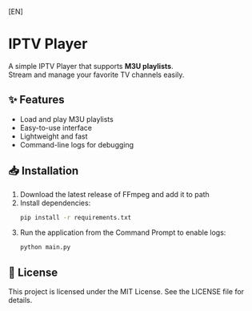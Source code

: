 [EN]

# IPTV Player

A simple IPTV Player that supports **M3U playlists**.  
Stream and manage your favorite TV channels easily.

## ✨ Features
- Load and play M3U playlists
- Easy-to-use interface
- Lightweight and fast
- Command-line logs for debugging

## 📥 Installation
1. Download the latest release of FFmpeg and add it to path
2. Install dependencies:
   ```bash
   pip install -r requirements.txt
3. Run the application from the Command Prompt to enable logs:
   ```bash
   python main.py

## 📜 License
This project is licensed under the MIT License.
See the LICENSE file for details.
